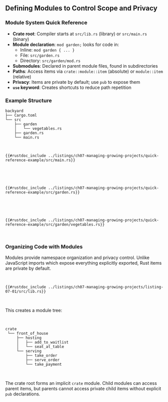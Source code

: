 ## Defining Modules to Control Scope and Privacy

### Module System Quick Reference

- **Crate root**: Compiler starts at `src/lib.rs` (library) or `src/main.rs` (binary)
- **Module declaration**: `mod garden;` looks for code in:
  - Inline: `mod garden { ... }`
  - File: `src/garden.rs`
  - Directory: `src/garden/mod.rs`
- **Submodules**: Declared in parent module files, found in subdirectories
- **Paths**: Access items via `crate::module::item` (absolute) or `module::item` (relative)
- **Privacy**: Items are private by default; use `pub` to expose them
- **`use` keyword**: Creates shortcuts to reduce path repetition

### Example Structure

```text
backyard
├── Cargo.toml
└── src
    ├── garden
    │   └── vegetables.rs
    ├── garden.rs
    └── main.rs
```

<Listing number="07-3" file-name="src/main.rs" caption="Example code in src/main.rs">

```rust,editable,noplayground,ignore
{{#rustdoc_include ../listings/ch07-managing-growing-projects/quick-reference-example/src/main.rs}}
```

</Listing>

<Listing number="07-4" file-name="src/garden.rs" caption="Example code in src/garden.rs">

```rust,editable,noplayground,ignore
{{#rustdoc_include ../listings/ch07-managing-growing-projects/quick-reference-example/src/garden.rs}}
```

</Listing>

<Listing number="07-5" file-name="src/garden/vegetables.rs" caption="Example code in src/garden/vegetables.rs">

```rust,editable,noplayground,ignore
{{#rustdoc_include ../listings/ch07-managing-growing-projects/quick-reference-example/src/garden/vegetables.rs}}
```

</Listing>

### Organizing Code with Modules

Modules provide namespace organization and privacy control. Unlike JavaScript imports which expose everything explicitly exported, Rust items are private by default.

<Listing number="7-1" file-name="src/lib.rs" caption="A `front_of_house` module containing other modules that then contain functions">

```rust,editable,noplayground
{{#rustdoc_include ../listings/ch07-managing-growing-projects/listing-07-01/src/lib.rs}}
```

</Listing>

This creates a module tree:

<Listing number="7-2" caption="The module tree for the code in Listing 7-1">

```text
crate
 └── front_of_house
     ├── hosting
     │   ├── add_to_waitlist
     │   └── seat_at_table
     └── serving
         ├── take_order
         ├── serve_order
         └── take_payment
```

</Listing>

The crate root forms an implicit `crate` module. Child modules can access parent items, but parents cannot access private child items without explicit `pub` declarations.
